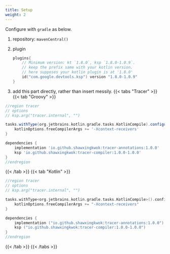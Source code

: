 ```yaml
---
title: Setup
weight: 2
---
```


Configure with `gradle` as below.

1. repository:  `mavenCentral()`

2. plugin
    ```kotlin
    plugins{
        // Minimum version: kt `1.8.0`, ksp `1.8.0-1.0.9`.  
        // keep the prefix same with your kotlin version.
        // here supposes your kotlin plugin is at '1.8.0'
        id("com.google.devtools.ksp") version "1.8.0-1.0.9"
    }
    ```

3. add this part directly, rather than insert messily.
{{< tabs "Tracer" >}}
{{< tab "Groovy" >}}
```groovy
//region tracer
// options
// ksp.arg("tracer.internal", "")

tasks.withType(org.jetbrains.kotlin.gradle.tasks.KotlinCompile).configureEach {
    kotlinOptions.freeCompilerArgs += '-Xcontext-receivers'
}

dependencies {
    implementation 'io.github.shawxingkwok:tracer-annotations:1.0.0'
    ksp 'io.github.shawxingkwok:tracer-compiler:1.0.0-1.0.0'
}
//endregion 
```
{{< /tab >}}
{{< tab "Kotlin" >}}
```kotlin
//region tracer
// options
// ksp.arg("tracer.internal", "")

tasks.withType<org.jetbrains.kotlin.gradle.tasks.KotlinCompile>().configureEach {
    kotlinOptions.freeCompilerArgs += "-Xcontext-receivers"
}

dependencies {
    implementation ("io.github.shawxingkwok:tracer-annotations:1.0.0")
    ksp ("io.github.shawxingkwok:tracer-compiler:1.0.0-1.0.0")
}
//endregion 
```
{{< /tab >}}
{{< /tabs >}}